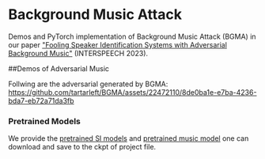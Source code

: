 # Background Music Attack
Demos and PyTorch implementation of Background Music Attack (BGMA) in our paper ["Fooling Speaker Identification Systems with Adversarial Background Music"](https://www.isca-speech.org/archive/Interspeech_2020/abstracts/1275.html) (INTERSPEECH 2023).

##Demos of Adversarial Music

Follwing are the adversarial generated by BGMA:
https://github.com/tartarleft/BGMA/assets/22472110/8de0ba1e-e7ba-4236-bda7-eb72a71da3fb



### Pretrained Models

We provide the [pretrained SI models](https://github.com/tartarleft/BGMA) and [pretrained music model](https://github.com/tartarleft/BGMA) one can download and save to the ckpt of project file.
